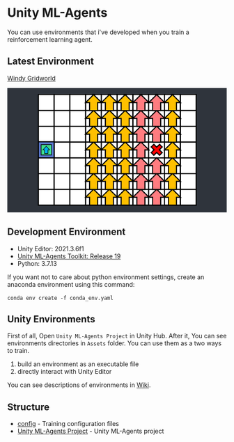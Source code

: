 # Unity ML-Agents

You can use environments that i've developed when you train a reinforcement learning agent.

## Latest Environment

[Windy Gridworld](https://github.com/DevSlem/unity-ml-agents/wiki/Windy-Gridworld)

![](/Images/windygridworld.webp)

## Development Environment

* Unity Editor: 2021.3.6f1
* [Unity ML-Agents Toolkit: Release 19](https://github.com/Unity-Technologies/ml-agents/tree/release_19)
* Python: 3.7.13

If you want not to care about python environment settings, create an anaconda environment using this command:

```
conda env create -f conda_env.yaml
```

## Unity Environments

First of all, Open `Unity ML-Agents Project` in Unity Hub. After it, You can see environments directories in `Assets` folder. You can use them as a two ways to train.

1. build an environment as an executable file
2. directly interact with Unity Editor

You can see descriptions of environments in [Wiki](https://github.com/DevSlem/unity-ml-agents/wiki).

## Structure

* [config](/config/) - Training configuration files
* [Unity ML-Agents Project](/Unity%20ML-Agents%20Project/) - Unity ML-Agents project
